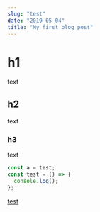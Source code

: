 ```yaml
---
slug: "test"
date: "2019-05-04"
title: "My first blog post"
---
```


# h1

text

## h2

text

### h3

text

```js
const a = test;
const test = () => {
  console.log();
};
```

[test](https://github.com/soimyy/soimyy.github.io/blob/master/package.json#:~:text=%22description%22%3A%20%22blog%22%2C-,%22author%22%3A%20%22tatsuhikoum%22%2C,%22scripts%22%3A%20%7B,-%22develop%22%3A%20%22gatsby%20develop)
